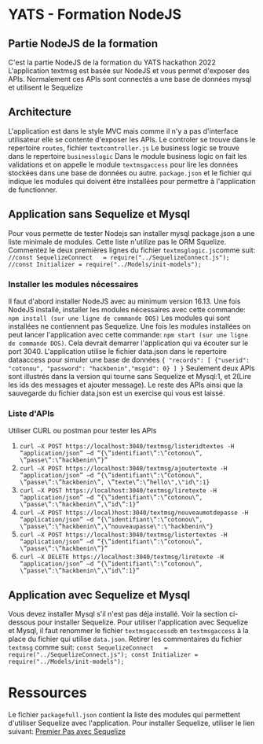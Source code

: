 # YATS - Formation NodeJS
Partie NodeJS de la formation
---
C'est la partie NodeJS de la formation du YATS hackathon 2022
L'application textmsg est basée sur NodeJS et vous permet d'exposer des APIs.
Normalement ces APIs sont connectés a une base de données mysql et utilisent le Sequelize
## Architecture
L'application est dans le style MVC mais comme il n'y a pas d'interface utilisateur elle
se contente d'exposer les APIs.
Le controler se trouve dans le repertoire `routes`, fichier `textcontroller.js`
Le business logic se trouve dans le repertoire `businesslogic`
Dans le module business logic on fait les validations et on appelle le module `textmsgaccess`
pour lire les données stockées dans une base de données ou autre.
`package.json` et le fichier qui indique les modules qui doivent être installées pour permettre à l'application de functionner.
## Application sans Sequelize et Mysql
Pour vous permette de tester Nodejs san installer mysql package.json a une liste minimale de modules. Cette liste n'utilize pas le ORM Squelize.
Commentez le deux premières lignes du fichier  `textmsglogic.js`comme suit:
`//const SequelizeConnect   = require("../SequelizeConnect.js");
//const Initializer = require("../Models/init-models");`


### Installer les modules nécessaires
Il faut d'abord installer NodeJS avec au minimum version 16.13.
Une fois NodeJS installé, installer les modules nécessaires avec cette commande:
`npm install (sur une ligne de commande DOS)`
Les modules qui sont installées ne contiennent pas Sequelize. Une fois les modules installées on peut lancer l'application avec cette commande:
`npm start (sur une ligne de commande DOS)`.
Cela devrait demarrer l'application qui va écouter sur le port 3040.
L'application utilise le fichier data.json dans le repertoire dataaccess pour simuler une base de données
`{
  "records": [
    {"userid": "cotonou", "password": "hackbenin","msgid": 0}
  ]
}`
Seulement deux APIs sont illustrés dans la version qui tourne sans Sequelize et Mysql:1, et 2(Lire les ids des messages et ajouter message). Le reste des APIs ainsi que la sauvegarde du fichier data.json est un exercise qui vous est laissé. 
### Liste d'APIs
Utiliser CURL ou postman pour tester les APIs
1. `curl –X POST https://localhost:3040/textmsg/listeridtextes -H “application/json” –d “{\”identifiant\”:\”cotonou\“, \”passe\”:\”hackbenin\”}”`
2. `curl –X POST https://localhost:3040/textmsg/ajoutertexte -H “application/json” –d “{\”identifiant\”:\”Cotonou\“, \”passe\”:\”hackbenin\”, \”texte\”:\”hello\",\"id\":1}` 
3. `curl –X POST https://localhost:3040/textmsg/liretexte -H “application/json” –d “{\”identifiant\”:\”cotonou\“, \”passe\”:\”hackbenin\”,\”id\”:1}”`
4. `curl –X POST https://local)host:3040/textmsg/nouveaumotdepasse -H “application/json” –d “{\”identifiant\”:\”cotonou\“, \”passe\”:\”hackbenin\”,\”nouveaupasse\":\"hackbenin\"}`
5. `curl –X POST https://localhost:3040/textmsg/listertextes -H “application/json” –d “{\”identifiant\”:\”cotonou\“, \”passe\”:\”hackbenin\”}”`
6. `curl –X DELETE https://localhost:3040/textmsg/liretexte -H “application/json” –d “{\”identifiant\”:\”cotonou\“, \”passe\”:\”hackbenin\”,\”id\”:1}”`

## Application avec Sequelize et Mysql
Vous devez installer Mysql s'il n'est pas déja installé. Voir la section ci-dessous pour installer Sequelize.
Pour utiliser l'application avec Sequelize et Mysql, il faut renommer le fichier `textmsgaccessdb` en `textmsgaccess` à la place du fichier qui utilise `data.json`.
Retirer les commentaires du fichier `textmsg` comme suit:
`const SequelizeConnect   = require("../SequelizeConnect.js");
const Initializer = require("../Models/init-models");`

# Ressources
Le fichier `packagefull.json` contient la liste des modules qui permettent d'utiliser Sequelize avec l'application.
Pour installer Sequelize, utiliser le lien suivant: [Premier Pas avec Sequelize](https://sagot.dev/articles/premiers-pas-sequelize/)
